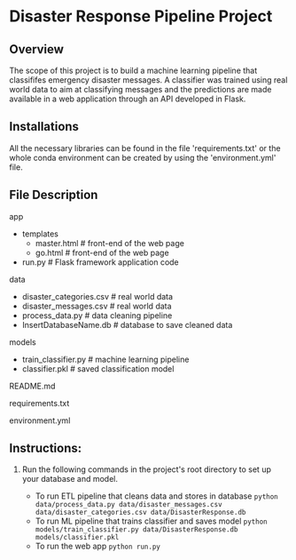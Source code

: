 # Disaster Response Pipeline Project


## Overview
The scope of this project is to build a machine learning pipeline that classififes emergency disaster messages.
A classifier was trained using real world data to aim at classifying messages and the predictions are made available 
in a web application through an API developed in Flask.


## Installations
All the necessary libraries can be found in the file 'requirements.txt' or the whole conda environment can be created
by using the 'environment.yml' file.


## File Description

app

- templates
  - master.html                                        # front-end of the web page
  - go.html                                            # front-end of the web page
- run.py                                               # Flask framework application code

data

- disaster_categories.csv                              # real world data
- disaster_messages.csv                                # real world data
- process_data.py                                      # data cleaning pipeline
- InsertDatabaseName.db                                # database to save cleaned data 

models

- train_classifier.py                                  # machine learning pipeline
- classifier.pkl                                       # saved classification model


README.md

requirements.txt

environment.yml


## Instructions:
1. Run the following commands in the project's root directory to set up your database and model.

    - To run ETL pipeline that cleans data and stores in database
        `python data/process_data.py data/disaster_messages.csv data/disaster_categories.csv data/DisasterResponse.db`
    - To run ML pipeline that trains classifier and saves model
        `python models/train_classifier.py data/DisasterResponse.db models/classifier.pkl`
    - To run the web app `python run.py`

